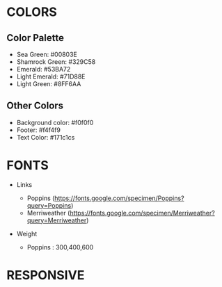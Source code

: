 # COLORS

## Color Palette

- Sea Green: #00803E 
- Shamrock Green: #329C58 
- Emerald: #53BA72 
- Light Emerald: #71D88E 
- Light Green: #8FF6AA 

## Other Colors 
- Background color: #f0f0f0
- Footer: #f4f4f9
- Text Color: #171c1cs

# FONTS
- Links
    - Poppins (https://fonts.google.com/specimen/Poppins?query=Poppins)
    - Merriweather (https://fonts.google.com/specimen/Merriweather?query=Merriweather)

- Weight
    - Poppins : 300,400,600

# RESPONSIVE